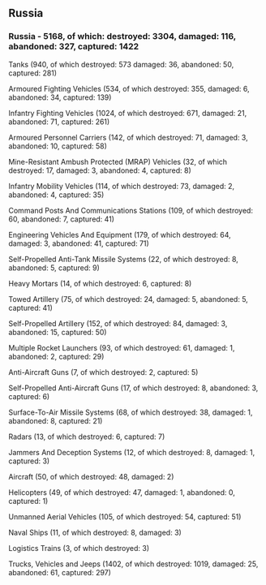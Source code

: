 
 
 ## Russia
 
 ### Russia - 5168, of which: destroyed: 3304, damaged: 116, abandoned: 327, captured: 1422

 

 

 Tanks (940, of which destroyed: 573 damaged: 36, abandoned: 50, captured: 281)

 Armoured Fighting Vehicles (534, of which destroyed: 355, damaged: 6, abandoned: 34, captured: 139)

 Infantry Fighting Vehicles (1024, of which destroyed: 671, damaged: 21, abandoned: 71, captured: 261)

 Armoured Personnel Carriers (142, of which destroyed: 71, damaged: 3, abandoned: 10, captured: 58)

 Mine-Resistant Ambush Protected (MRAP) Vehicles (32, of which destroyed: 17, damaged: 3, abandoned: 4, captured: 8)

 Infantry Mobility Vehicles (114, of which destroyed: 73, damaged: 2, abandoned: 4, captured: 35)

 Command Posts And Communications Stations (109, of which destroyed: 60, abandoned: 7, captured: 41)

 Engineering Vehicles And Equipment (179, of which destroyed: 64, damaged: 3, abandoned: 41, captured: 71)

 Self-Propelled Anti-Tank Missile Systems (22, of which destroyed: 8, abandoned: 5, captured: 9)

 Heavy Mortars (14, of which destroyed: 6, captured: 8)

 Towed Artillery (75, of which destroyed: 24, damaged: 5, abandoned: 5, captured: 41)

 Self-Propelled Artillery (152, of which destroyed: 84, damaged: 3, abandoned: 15, captured: 50)

 Multiple Rocket Launchers (93, of which destroyed: 61, damaged: 1, abandoned: 2, captured: 29)

 Anti-Aircraft Guns (7, of which destroyed: 2, captured: 5)

 Self-Propelled Anti-Aircraft Guns (17, of which destroyed: 8, abandoned: 3, captured: 6)

 Surface-To-Air Missile Systems (68, of which destroyed: 38, damaged: 1, abandoned: 8, captured: 21)

 Radars (13, of which destroyed: 6, captured: 7)

 Jammers And Deception Systems (12, of which destroyed: 8, damaged: 1, captured: 3)

 Aircraft (50, of which destroyed: 48, damaged: 2)

 Helicopters (49, of which destroyed: 47, damaged: 1, abandoned: 0, captured: 1)

 Unmanned Aerial Vehicles (105, of which destroyed: 54, captured: 51)

 Naval Ships (11, of which destroyed: 8, damaged: 3)

 Logistics Trains (3, of which destroyed: 3)

 Trucks, Vehicles and Jeeps (1402, of which destroyed: 1019, damaged: 25, abandoned: 61, captured: 297)

